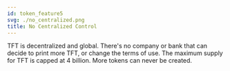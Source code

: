 ```yaml
---
id: token_feature5
svg: ./no_centralized.png
title: No Centralized Control
---
```


TFT is decentralized and global. There's no company or bank that can decide to print more TFT, or change the terms of use. The maximum supply for TFT is capped at 4 billion. More tokens can never be created.
